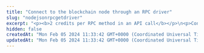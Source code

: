 ```yaml
---
title: "Connect to the blockchain node through an RPC driver"
slug: "nodejsonrpcgetdriver"
excerpt: "<p><b>2 credits per RPC method in an API call</b></p>\n<p>Connect directly to the blockchain node provided by Tatum.</p>\n<p>The <code>GET</code> method is used. The API endpoint URL acts as an HTTP-based RPC driver.</p>\n<p>This API is supported for the following blockchains:</p>\n<ul>\n  <li><a href=\"https://developer.algorand.org/docs/rest-apis/restendpoints/\" target=\"_blank\">Algorand</a></li>\n  <li><a href=\"https://docs.bnbchain.org/docs/beaconchain/develop/api-reference/node-rpc#5-rpc-endpoint-list\" target=\"_blank\">BNB Beacon Chain</a></li>\n  <li><a href=\"https://docs.elrond.com/sdk-and-tools/rest-api/nodes/\" target=\"_blank\">Elrond</a></li>\n  <li><a href=\"https://developers.flow.com/http-api\" target=\"_blank\">Flow</a></li>\n  <li><a href=\"https://lisk.com/documentation/lisk-service/references/api.html\" target=\"_blank\">Lisk</a></li>\n  <li><a href=\"https://developers.stellar.org/api\" target=\"_blank\">Stellar</a></li>\n  <li><a href=\"https://opentezos.com/tezos-basics/cli-and-rpc/\" target=\"_blank\">Tezos</a></li>\n  <li><a href=\"https://developers.tron.network/reference/full-node-api-overview\" target=\"_blank\">TRON</a></li>\n</ul>"
hidden: false
createdAt: "Mon Feb 05 2024 11:33:42 GMT+0000 (Coordinated Universal Time)"
updatedAt: "Mon Feb 05 2024 11:33:42 GMT+0000 (Coordinated Universal Time)"
---
```

